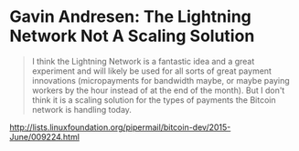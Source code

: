 # Gavin Andresen: The Lightning Network Not A Scaling Solution

> I think the Lightning Network is a fantastic idea and a great experiment and will likely be used for all sorts of great payment innovations (micropayments for bandwidth maybe, or maybe paying workers by the hour instead of at the end of the month). But I don't think it is a scaling solution for the types of payments the Bitcoin network is handling today.

http://lists.linuxfoundation.org/pipermail/bitcoin-dev/2015-June/009224.html
